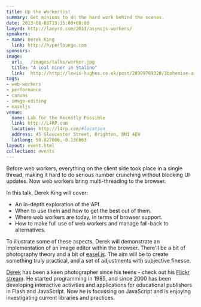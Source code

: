 ```yaml
---
title: Up the Worker()s!
summary: Get minions to do the hard work behind the scenes.
date: 2013-08-08T19:15:00+00:00
lanyrd: http://lanyrd.com/2013/asyncjs-workers/
speakers:
- name: Derek King
  link: http://hyperlounge.com
sponsors:
image:
  url:   /images/talks/worker.jpg
  title: "A coal miner in Stalino"
  link:  http://http://lewis-hughes.co.uk/post/28989769320/1bohemian-a-coal-miner-in-stalino-donetsk
tags:
- web-workers
- performance
- canvas
- image-editing
- easeljs
venue:
  name: Lab for the Recently Possible
  link: http://L4RP.com
  location: http://l4rp.com/#location
  address: 45 Gloucester Street, Brighton, BN1 4EW
  latlong: 50.827006,-0.136063
layout: event.html
collection: events
---
```


Before web workers, everything on the client side took place in a single thread, making it hard to do serious number crunching without blocking UI updates. Now web workers bring multi-threading to the browser.

In this talk, Derek King will cover:

* An in-depth exploration of the API.
* When to use them and how to get the best out of them.
* Where web workers are today, in terms of browser support.
* How to make full use of web workers and manage fall-back to alternatives.

To illustrate some of these aspects, Derek will demonstrate an implementation of an image editor within the browser. There'll be a bit of photography theory and a bit of [easel.js][easeljs]. The aim will be to create something truly practical, and a set of adjustments with subjective finesse.

[Derek][derek] has been a keen photographer since his teens - check out his [Flickr stream][flickr]. He started programming in 1985, and since 2000 has been developing interactive activities and applications for educational publishers in Flash and JavaScript. Now he is focussing on JavaScript and is enjoying investigating current libraries and practices.

[easeljs]: http://www.createjs.com/EaselJS
[derek]: http://hyperlounge.com
[flickr]: http://www.flickr.com/photos/derek-king/
